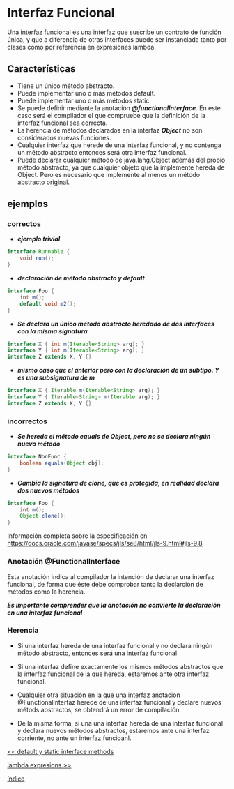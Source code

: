 # Interfaz Funcional

Una interfaz funcional es una interfaz que suscribe un contrato de función única, y que a diferencia de otras interfaces puede ser instanciada tanto por clases como por referencia en expresiones lambda.

## Características

* Tiene un único método abstracto.
* Puede implementar uno o más métodos default.
* Puede implementar uno o más métodos static
* Se puede definir mediante la anotación **_@functionalInterface_**. En este caso será el compilador el que compruebe que la definición de la interfaz funcional sea correcta.
* La herencia de métodos declarados en la interfaz **_Object_** no son considerados nuevas funciones.
* Cualquier interfaz que herede de una interfaz funcional, y no contenga un método abstracto entonces será otra interfaz funcional.
* Puede declarar cualquier método de java.lang.Object además del propio método abstracto, ya que cualquier objeto que la implemente hereda de Object. Pero es necesario que implemente al menos un método abstracto original.

## ejemplos

### correctos
* **_ejemplo trivial_**
```java 
interface Runnable {
    void run();
}
```

* **_declaración de método abstracto y default_**

```java
interface Foo {
    int m();
    default void m2();
}
```

* **_Se declara un único método abstracto heredado de dos interfaces con la misma signatura_**

```java     
interface X { int m(Iterable<String> arg); }
interface Y { int m(Iterable<String> arg); }
interface Z extends X, Y {}        
```

* **_mismo caso que el anterior pero con la declaración de un subtipo. Y es una subsignatura de m_**

```java
interface X { Iterable m(Iterable<String> arg); }
interface Y { Iterable<String> m(Iterable arg); }
interface Z extends X, Y {}        
```

### incorrectos

* **_Se hereda el método equals de Object, pero no se declara ningún nuevo método_**

```java
interface NonFunc {
    boolean equals(Object obj);
}
```

* **_Cambia la signatura de clone, que es protegida, en realidad declara dos nuevos métodos_**

```java
interface Foo {
    int m();
    Object clone();
}
```

Información completa sobre la especificación en <https://docs.oracle.com/javase/specs/jls/se8/html/jls-9.html#jls-9.8>

### Anotación @FunctionalInterface

Esta anotación indica al compilador la intención de declarar una interfaz funcional, de forma que éste debe comprobar tanto la declarción de métodos como la herencia.

_**Es importante comprender que la anotación no convierte la declaración en una interfaz funcional**_

### Herencia

* Si una interfaz hereda de una interfaz funcional y no declara ningún método abstracto, entonces será una interfaz funcional
  
* Si una interfaz define exactamente los mismos métodos abstractos que la interfaz funcional de la que hereda, estaremos ante otra interfaz funcional.

* Cualquier otra situación en la que una interfaz anotación @FunctionalInterfaz herede de una interfaz funcional y declare nuevos métods abstractos, se obtendrá un error de compilación
  
* De la misma forma, si una una interfaz hereda de una interfaz funcional y declara nuevos métodos abstractos, estaremos ante una interfaz corriente, no ante un interfaz funcioanl.

[<< default y static interface methods](../defaultAndStaticInterfaceMethods/defaultAndStaticInterfaceMethods.md)

[lambda expresions >>](../lambdaExpresions/lambdaExpresions.md)

[índice](./../index.md)